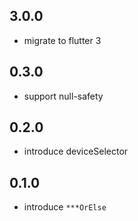 ## 3.0.0
* migrate to flutter 3

## 0.3.0
* support null-safety

## 0.2.0

* introduce deviceSelector

## 0.1.0

* introduce `***OrElse`
